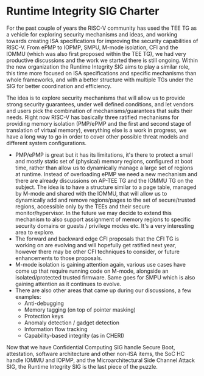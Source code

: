 # Runtime Integrity SIG Charter

For the past couple of years the RISC-V community has used the TEE TG as a vehicle for exploring security mechanisms and ideas, and working towards creating ISA specifications for improving the security capabilities of RISC-V. From ePMP to IOPMP, SMPU, M-mode isolation, CFI and the IOMMU (which was also first proposed within the TEE TG), we had very productive discussions and the work we started there is still ongoing. Within the new organization the Runtime Integrity SIG aims to play a similar role, this time more focused on ISA specifications and specific mechanisms than whole frameworks, and with a better structure with multiple TGs under the SIG for better coordination and efficiency.

The idea is to explore security mechanisms that will allow us to provide strong security guarantees, under well defined conditions, and let vendors and users pick the combination of mechanisms/guarantees that suits their needs. Right now RISC-V has basically three ratified mechanisms for providing memory isolation (PMP/ePMP and the first and second stage of translation of virtual memory), everything else is a work in progress, we have a long way to go in order to cover other possible threat models and different system configurations.

 * PMP/ePMP is great but it has its limitations, it&apos;s there to protect a small and mostly static set of (physical) memory regions, configured at boot time, rather than allow us to dynamically manage a large set of regions at runtime. Instead of overloading ePMP we need a new mechanism and there are already discussions on AP-TEE TG and the IOMMU TG on the subject. The idea is to have a structure similar to a page table, managed by M-mode and shared with the IOMMU, that will allow us to dynamically add and remove regions/pages to the set of secure/trusted regions, accessible only by the TEEs and their secure monitor/hypervisor. In the future we may decide to extend this mechanism to also support assignment of memory regions to specific security domains or guests / privilege modes etc. It's a very interesting area to explore.
 * The forward and backward edge CFI proposals that the CFI TG is working on are evolving and will hopefully get ratified next year, however there may be other CFI techniques to consider, or future enhancements to those proposals.
 * M-mode isolation is gaining attention again, various use cases have come up that require running code on M-mode, alongside an isolated/protected trusted firmware. Same goes for SMPU which is also gaining attention as it continues to evolve.
 * There are also other areas that came up during our discussions, a few examples:
   * Anti-debugging
   * Memory tagging (on top of pointer masking)
   * Protection keys
   * Anomaly detection / gadget detection
   * Information flow tracking
   * Capability-based integrity (as in CHERI)

Now that we have Confidential Computing SIG handle Secure Boot, attestation, software architecture and other non-ISA items, the SoC HC handle IOMMU and IOPMP, and the Microarchitectural Side Channel Attack SIG, the Runtime Integrity SIG is the last piece of the puzzle.
